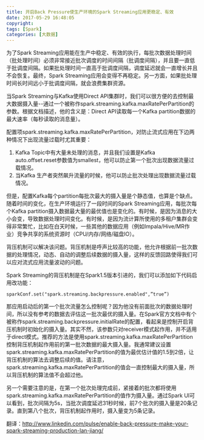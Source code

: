 ```yaml
---
title: 开启Back Pressure使生产环境的Spark Streaming应用更稳定、有效
date: 2017-05-29 16:48:05
copyright:
tags: [Spark]
categories: [大数据]
---
```

为了Spark Streaming应用能在生产中稳定、有效的执行，每批次数据处理时间（批处理时间）必须非常接近批次调度的时间间隔（批调度间隔），并且要一直低于批调度间隔。如果批处理时间一直高于批调度间隔，调度延迟就会一直增长并且不会恢复。最终，Spark Streaming应用会变得不再稳定。另一方面，如果批处理时间长时间远小于批调度间隔，就会浪费集群资源。

当Spark Streaming与Kafka使用Direct API集群时，我们可以很方便的去控制最大数据摄入量--通过一个被称作spark.streaming.kafka.maxRatePerPartition的参数。根据文档描述，他的含义是：Direct API读取每一个Kafka partition数据的最大速率（每秒读取的消息量）。

配置项spark.streaming.kafka.maxRatePerPartition，对防止流式应用在下边两种情况下出现流量过载时尤其重要：
1. Kafka Topic中有大量未处理的消息，并且我们设置是Kafka auto.offset.reset参数值为smallest，他可以防止第一个批次出现数据流量过载情况。
2. 当Kafka 生产者突然飙升流量的时候，他可以防止批次处理出现数据流量过载情况。

但是，配置Kafka每个partition每批次最大的摄入量是个静态值，也算是个缺点。随着时间的变化，在生产环境运行了一段时间的Spark Streaming应用，每批次每个Kafka partition摄入数据最大量的最优值也是变化的。有时候，是因为消息的大小会变，导致数据处理时间变化。有时候，是因为流计算所使用的多租户集群会变得非常繁忙，比如在白天时候，一些其他的数据应用（例如Impala/Hive/MR作业）竞争共享的系统资源时（CPU/内存/网络/磁盘IO）。

背压机制可以解决该问题。背压机制是呼声比较高的功能，他允许根据前一批次数据的处理情况，动态、自动的调整后续数据的摄入量，这样的反馈回路使得我们可以应对流式应用流量波动的问题。

Spark Streaming的背压机制是在Spark1.5版本引进的，我们可以添加如下代码启用改功能：
````
sparkConf.set("spark.streaming.backpressure.enabled",”true”)
````

那应用启动后的第一个批次流量怎么控制呢？因为他没有前面批次的数据处理时间，所以没有参考的数据去评估这一批次最优的摄入量。在Spark官方文档中有个被称作spark.streaming.backpressure.initialRate的配置，看起来是控制开启背压机制时初始化的摄入量。其实不然，该参数只对receiver模式起作用，并不适用于direct模式。推荐的方法是使用spark.streaming.kafka.maxRatePerPartition控制背压机制起作用前的第一批次数据的最大摄入量。我通常建议设置spark.streaming.kafka.maxRatePerPartition的值为最优估计值的1.5到2倍，让背压机制的算法去调整后续的值。请注意，spark.streaming.kafka.maxRatePerPartition的值会一直控制最大的摄入量，所以背压机制的算法值不会超过他。

另一个需要注意的是，在第一个批次处理完成前，紧接着的批次都将使用spark.streaming.kafka.maxRatePerPartition的值作为摄入量。通过Spark UI可以看到，批次间隔为5s，当批次调度延迟31秒时候，前7个批次的摄入量是20条记录。直到第八个批次，背压机制起作用时，摄入量变为5条记录。

翻译：http://www.linkedin.com/pulse/enable-back-pressure-make-your-spark-streaming-production-lan-jiang/
